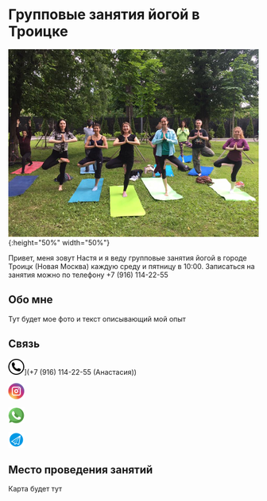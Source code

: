 # Групповые занятия йогой в Троицке

![Заглавное изображение](joga.jpg "Йога в Троицке"){:height="50%" width="50%"}

Привет, меня зовут Настя и я веду групповые занятия йогой в городе Троицк (Новая Москва) каждую среду и пятницу в 10:00.
Записаться на занятия можно по телефону +7 (916) 114-22-55

## Обо мне

Тут будет мое фото и текст описывающий мой опыт

## Связь

[![Phone](phone.png)](tel://+79161142255)](+7 (916) 114-22-55 (Анастасия))

[![Instagram](instagram.png)](http://instagram.com/troitsk.yoga/)

[![WhatsApp](whatsapp.png)](https://api.whatsapp.com/send?phone=79161142255)

[![Telegram](telegram.png)](https://t.me/troitsk_yoga)

## Место проведения занятий

Карта будет тут
